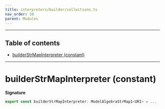 ```yaml
---
title: interpreters/builder/collections.ts
nav_order: 10
parent: Modules
---
```


---

<h2 class="text-delta">Table of contents</h2>

- [builderStrMapInterpreter (constant)](#buildercollectioninterpreter-constant)

---

# builderStrMapInterpreter (constant)

**Signature**

```ts
export const builderStrMapInterpreter: ModelAlgebraStrMap1<URI> = ...
```
